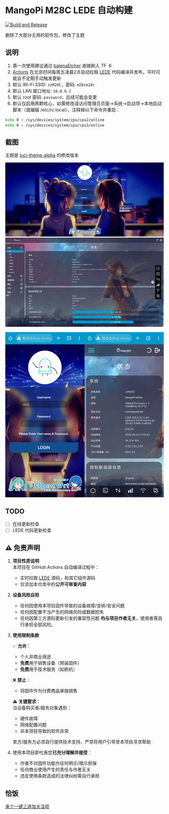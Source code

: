 # MangoPi M28C LEDE 自动构建

[![Build and Release](https://github.com/zzzz0317/lede-m28c-auto-build/actions/workflows/build.yml/badge.svg?branch=main)](https://github.com/zzzz0317/lede-m28c-auto-build/actions/workflows/build.yml)

删除了大部分无用的软件包，修改了主题

## 说明

1. 第一次使用建议通过 [balenaEtcher](https://etcher.balena.io/) 直接刷入 TF 卡
2. [Actions](https://github.com/zzzz0317/actions-test/actions) 在北京时间每周五凌晨2点自动拉取 [LEDE](https://github.com/coolsnowwolf/lede) 代码编译并发布，平时可能会不定期手动触发更新
3. 默认 Wi-Fi SSID: `zzM28C`，密码: `m28cm28c`
4. 默认 LAN 接口地址: `10.0.0.1`
5. 默认 root 密码: `password`，后续可能会变更
6. 默认仅启用两颗核心，如需修改请访问管理员页面->系统->启动项->本地启动脚本（或编辑 /etc/rc.local），注释掉以下命令并重启：

```bash
echo 0 > /sys/devices/system/cpu/cpu2/online
echo 0 > /sys/devices/system/cpu/cpu3/online
```

## 截图

主题是 [luci-theme-alpha](https://github.com/derisamedia/luci-theme-alpha) 的修改版本

![PC 登录](screenshot/pc-login.png)
![PC 主界面](screenshot/pc-main.png)

![小屏设备](screenshot/phone.png)

## TODO

* [ ] 在线更新检查
* [ ] LEDE 代码更新检查

## ⚠️ 免责声明

1. **项目性质说明**  
   本项目在 GitHub Actions 自动编译过程中：
   - 实时拉取 [LEDE](https://github.com/coolsnowwolf/lede) 源码，和其它组件源码
   - 仅添加本仓库中的**公开可审查内容**

2. **设备风险自担**  
   - 任何因使用本项目固件导致的设备故障/变砖/安全问题
   - 任何因配置不当产生的网络风险或数据损失
   - 任何因第三方源码更新引发的兼容性问题
   **均与项目作者无关**，使用者需自行承担全部风险。

3. **使用限制条款**  

   ✅ **允许**：
   - 个人非商业用途
   - **免费**用于销售设备（预装固件）
   - **免费**用于技术服务（如刷机）

   ❌ **禁止**：
   - 将固件作为付费商品单独销售

   ⚠️ **关键要求**：  
   当设备购买者/服务对象遇到：
   - 硬件故障
   - 网络配置问题
   - 非本项目导致的软件异常

   卖方/服务方必须自行提供技术支持，严禁将用户引导至本项目寻求帮助

4. 使用本项目即代表您**已充分理解并接受**：

    - 作者不对固件功能作任何明示/暗示担保
    - 任何商业使用产生的责任与作者无关
    - 违反使用条款造成的法律纠纷需自行承担

## 恰饭

[来个一键三连加关注呗](https://www.bilibili.com/video/BV1USMDz8EF8/)